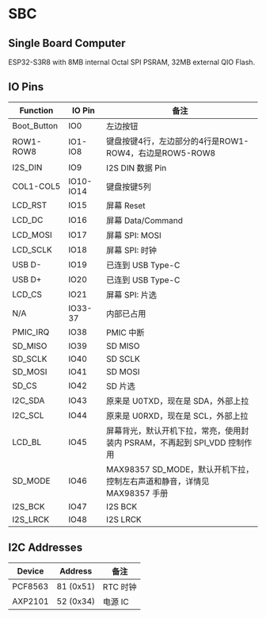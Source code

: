 # SBC
## Single Board Computer

ESP32-S3R8 with 8MB internal Octal SPI PSRAM, 32MB external QIO Flash.

## IO Pins


| Function | IO Pin | 备注 |
| -- | -- | -- |
| Boot_Button | IO0 | 左边按钮 |
| ROW1-ROW8 | IO1-IO8 | 键盘按键4行，左边部分的4行是ROW1-ROW4，右边是ROW5-ROW8 |
| I2S_DIN | IO9 | I2S DIN 数据 Pin |
| COL1-COL5 | IO10-IO14 | 键盘按键5列 |
| LCD_RST | IO15 | 屏幕 Reset |
| LCD_DC | IO16 | 屏幕 Data/Command |
| LCD_MOSI | IO17 | 屏幕 SPI: MOSI |
| LCD_SCLK | IO18 | 屏幕 SPI: 时钟 |
| USB D- | IO19 | 已连到 USB Type-C |
| USB D+ | IO20 | 已连到 USB Type-C |
| LCD_CS | IO21 | 屏幕 SPI: 片选 |
| N/A | IO33-37 | 内部已占用 |
| PMIC_IRQ | IO38 | PMIC 中断 |
| SD_MISO | IO39 | SD MISO |
| SD_SCLK | IO40 | SD SCLK |
| SD_MOSI | IO41 | SD MOSI |
| SD_CS   | IO42 | SD 片选 |
| I2C_SDA | IO43 | 原来是 U0TXD，现在是 SDA，外部上拉 |
| I2C_SCL | IO44 | 原来是 U0RXD，现在是 SCL，外部上拉 |
| LCD_BL  | IO45 | 屏幕背光，默认开机下拉，常亮，使用封装内 PSRAM，不再起到 SPI_VDD 控制作用 |
| SD_MODE  | IO46 | MAX98357 SD_MODE，默认开机下拉，控制左右声道和静音，详情见 MAX98357 手册 |
| I2S_BCK | IO47 | I2S BCK |
| I2S_LRCK | IO48 | I2S LRCK |

## I2C Addresses


| Device | Address | 备注 |
| -- | -- | -- |
| PCF8563 | 81 (0x51) | RTC 时钟 |
| AXP2101 | 52 (0x34) | 电源 IC |

